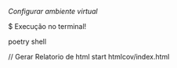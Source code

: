 *Configurar ambiente virtual*

$ Execução no terminal!

poetry shell


// Gerar Relatorio de html
start htmlcov/index.html